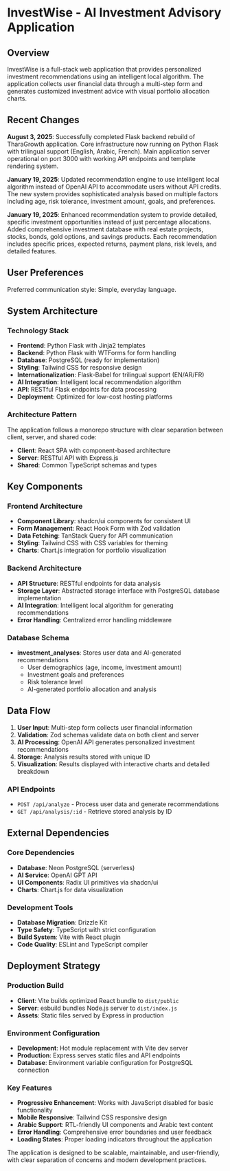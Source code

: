 # InvestWise - AI Investment Advisory Application

## Overview

InvestWise is a full-stack web application that provides personalized investment recommendations using an intelligent local algorithm. The application collects user financial data through a multi-step form and generates customized investment advice with visual portfolio allocation charts.

## Recent Changes

**August 3, 2025**: Successfully completed Flask backend rebuild of TharaGrowth application. Core infrastructure now running on Python Flask with trilingual support (English, Arabic, French). Main application server operational on port 3000 with working API endpoints and template rendering system.

**January 19, 2025**: Updated recommendation engine to use intelligent local algorithm instead of OpenAI API to accommodate users without API credits. The new system provides sophisticated analysis based on multiple factors including age, risk tolerance, investment amount, goals, and preferences.

**January 19, 2025**: Enhanced recommendation system to provide detailed, specific investment opportunities instead of just percentage allocations. Added comprehensive investment database with real estate projects, stocks, bonds, gold options, and savings products. Each recommendation includes specific prices, expected returns, payment plans, risk levels, and detailed features.

## User Preferences

Preferred communication style: Simple, everyday language.

## System Architecture

### Technology Stack
- **Frontend**: Python Flask with Jinja2 templates
- **Backend**: Python Flask with WTForms for form handling
- **Database**: PostgreSQL (ready for implementation)
- **Styling**: Tailwind CSS for responsive design
- **Internationalization**: Flask-Babel for trilingual support (EN/AR/FR)
- **AI Integration**: Intelligent local recommendation algorithm
- **API**: RESTful Flask endpoints for data processing
- **Deployment**: Optimized for low-cost hosting platforms

### Architecture Pattern
The application follows a monorepo structure with clear separation between client, server, and shared code:
- **Client**: React SPA with component-based architecture
- **Server**: RESTful API with Express.js
- **Shared**: Common TypeScript schemas and types

## Key Components

### Frontend Architecture
- **Component Library**: shadcn/ui components for consistent UI
- **Form Management**: React Hook Form with Zod validation
- **Data Fetching**: TanStack Query for API communication
- **Styling**: Tailwind CSS with CSS variables for theming
- **Charts**: Chart.js integration for portfolio visualization

### Backend Architecture
- **API Structure**: RESTful endpoints for data analysis
- **Storage Layer**: Abstracted storage interface with PostgreSQL database implementation
- **AI Integration**: Intelligent local algorithm for generating recommendations
- **Error Handling**: Centralized error handling middleware

### Database Schema
- **investment_analyses**: Stores user data and AI-generated recommendations
  - User demographics (age, income, investment amount)
  - Investment goals and preferences
  - Risk tolerance level
  - AI-generated portfolio allocation and analysis

## Data Flow

1. **User Input**: Multi-step form collects user financial information
2. **Validation**: Zod schemas validate data on both client and server
3. **AI Processing**: OpenAI API generates personalized investment recommendations
4. **Storage**: Analysis results stored with unique ID
5. **Visualization**: Results displayed with interactive charts and detailed breakdown

### API Endpoints
- `POST /api/analyze` - Process user data and generate recommendations
- `GET /api/analysis/:id` - Retrieve stored analysis by ID

## External Dependencies

### Core Dependencies
- **Database**: Neon PostgreSQL (serverless)
- **AI Service**: OpenAI GPT API
- **UI Components**: Radix UI primitives via shadcn/ui
- **Charts**: Chart.js for data visualization

### Development Tools
- **Database Migration**: Drizzle Kit
- **Type Safety**: TypeScript with strict configuration
- **Build System**: Vite with React plugin
- **Code Quality**: ESLint and TypeScript compiler

## Deployment Strategy

### Production Build
- **Client**: Vite builds optimized React bundle to `dist/public`
- **Server**: esbuild bundles Node.js server to `dist/index.js`
- **Assets**: Static files served by Express in production

### Environment Configuration
- **Development**: Hot module replacement with Vite dev server
- **Production**: Express serves static files and API endpoints
- **Database**: Environment variable configuration for PostgreSQL connection

### Key Features
- **Progressive Enhancement**: Works with JavaScript disabled for basic functionality
- **Mobile Responsive**: Tailwind CSS responsive design
- **Arabic Support**: RTL-friendly UI components and Arabic text content
- **Error Handling**: Comprehensive error boundaries and user feedback
- **Loading States**: Proper loading indicators throughout the application

The application is designed to be scalable, maintainable, and user-friendly, with clear separation of concerns and modern development practices.
